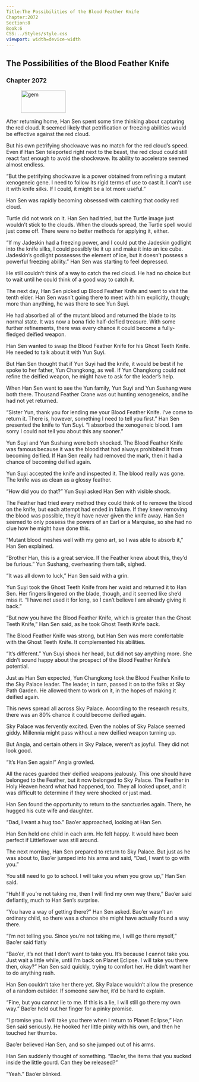 ```yaml
---
Title:The Possibilities of the Blood Feather Knife 
Chapter:2072 
Section:8 
Book:6 
CSS:../Styles/style.css 
viewport: width=device-width
---
```

  
## The Possibilities of the Blood Feather Knife
### Chapter 2072
  
<figure>
	<img src="../Images/gem.gif" alt="gem" id="gem" width="120" height="60" />
</figure>
  

  
After returning home, Han Sen spent some time thinking about capturing the red cloud. It seemed likely that petrification or freezing abilities would be effective against the red cloud.

But his own petrifying shockwave was no match for the red cloud’s speed. Even if Han Sen teleported right next to the beast, the red cloud could still react fast enough to avoid the shockwave. Its ability to accelerate seemed almost endless.

“But the petrifying shockwave is a power obtained from refining a mutant xenogeneic gene. I need to follow its rigid terms of use to cast it. I can’t use it with knife silks. If I could, it might be a lot more useful.”

Han Sen was rapidly becoming obsessed with catching that cocky red cloud.

Turtle did not work on it. Han Sen had tried, but the Turtle image just wouldn’t stick to the clouds. When the clouds spread, the Turtle spell would just come off. There were no better methods for applying it, either.

“If my Jadeskin had a freezing power, and I could put the Jadeskin godlight into the knife silks, I could possibly tie it up and make it into an ice cube. Jadeskin’s godlight possesses the element of ice, but it doesn’t possess a powerful freezing ability.” Han Sen was starting to feel depressed.

He still couldn’t think of a way to catch the red cloud. He had no choice but to wait until he could think of a good way to catch it.

The next day, Han Sen picked up Blood Feather Knife and went to visit the tenth elder. Han Sen wasn’t going there to meet with him explicitly, though; more than anything, he was there to see Yun Suyi.

He had absorbed all of the mutant blood and returned the blade to its normal state. It was now a bona fide half-deified treasure. With some further refinements, there was every chance it could become a fully-fledged deified weapon.

Han Sen wanted to swap the Blood Feather Knife for his Ghost Teeth Knife. He needed to talk about it with Yun Suyi.

But Han Sen thought that if Yun Suyi had the knife, it would be best if he spoke to her father, Yun Changkong, as well. If Yun Changkong could not refine the deified weapon, he might have to ask for the leader’s help.

When Han Sen went to see the Yun family, Yun Suyi and Yun Sushang were both there. Thousand Feather Crane was out hunting xenogeneics, and he had not yet returned.

“Sister Yun, thank you for lending me your Blood Feather Knife. I’ve come to return it. There is, however, something I need to tell you first.” Han Sen presented the knife to Yun Suyi. “I absorbed the xenogeneic blood. I am sorry I could not tell you about this any sooner.”

Yun Suyi and Yun Sushang were both shocked. The Blood Feather Knife was famous because it was the blood that had always prohibited it from becoming deified. If Han Sen really had removed the mark, then it had a chance of becoming deified again.

Yun Suyi accepted the knife and inspected it. The blood really was gone. The knife was as clean as a glossy feather.

“How did you do that?” Yun Suyi asked Han Sen with visible shock.

The Feather had tried every method they could think of to remove the blood on the knife, but each attempt had ended in failure. If they knew removing the blood was possible, they’d have never given the knife away. Han Sen seemed to only possess the powers of an Earl or a Marquise, so she had no clue how he might have done this.

“Mutant blood meshes well with my geno art, so I was able to absorb it,” Han Sen explained.

“Brother Han, this is a great service. If the Feather knew about this, they’d be furious.” Yun Sushang, overhearing them talk, sighed.

“It was all down to luck,” Han Sen said with a grin.

Yun Suyi took the Ghost Teeth Knife from her waist and returned it to Han Sen. Her fingers lingered on the blade, though, and it seemed like she’d miss it. “I have not used it for long, so I can’t believe I am already giving it back.”

“But now you have the Blood Feather Knife, which is greater than the Ghost Teeth Knife,” Han Sen said, as he took Ghost Teeth Knife back.

The Blood Feather Knife was strong, but Han Sen was more comfortable with the Ghost Teeth Knife. It complemented his abilities.

“It’s different.” Yun Suyi shook her head, but did not say anything more. She didn’t sound happy about the prospect of the Blood Feather Knife’s potential.

Just as Han Sen expected, Yun Changkong took the Blood Feather Knife to the Sky Palace leader. The leader, in turn, passed it on to the folks at Sky Path Garden. He allowed them to work on it, in the hopes of making it deified again.

This news spread all across Sky Palace. According to the research results, there was an 80% chance it could become deified again.

Sky Palace was fervently excited. Even the nobles of Sky Palace seemed giddy. Millennia might pass without a new deified weapon turning up.

But Angia, and certain others in Sky Palace, weren’t as joyful. They did not look good.

“It’s Han Sen again!” Angia growled.

All the races guarded their deified weapons jealously. This one should have belonged to the Feather, but it now belonged to Sky Palace. The Feather in Holy Heaven heard what had happened, too. They all looked upset, and it was difficult to determine if they were shocked or just mad.

Han Sen found the opportunity to return to the sanctuaries again. There, he hugged his cute wife and daughter.

“Dad, I want a hug too.” Bao’er approached, looking at Han Sen.

Han Sen held one child in each arm. He felt happy. It would have been perfect if Littleflower was still around.

The next morning, Han Sen prepared to return to Sky Palace. But just as he was about to, Bao’er jumped into his arms and said, “Dad, I want to go with you.”

You still need to go to school. I will take you when you grow up,” Han Sen said.

“Huh! If you’re not taking me, then I will find my own way there,” Bao’er said defiantly, much to Han Sen’s surprise.

“You have a way of getting there?” Han Sen asked. Bao’er wasn’t an ordinary child, so there was a chance she might have actually found a way there.

“I’m not telling you. Since you’re not taking me, I will go there myself,” Bao’er said flatly

“Bao’er, it’s not that I don’t want to take you. It’s because I cannot take you. Just wait a little while, until I’m back on Planet Eclipse. I will take you there then, okay?” Han Sen said quickly, trying to comfort her. He didn’t want her to do anything rash.

Han Sen couldn’t take her there yet. Sky Palace wouldn’t allow the presence of a random outsider. If someone saw her, it’d be hard to explain.

“Fine, but you cannot lie to me. If this is a lie, I will still go there my own way.” Bao’er held out her finger for a pinky promise.

“I promise you. I will take you there when I return to Planet Eclipse,” Han Sen said seriously. He hooked her little pinky with his own, and then he touched her thumbs.

Bao’er believed Han Sen, and so she jumped out of his arms.

Han Sen suddenly thought of something. “Bao’er, the items that you sucked inside the little gourd. Can they be released?”

“Yeah.” Bao’er blinked.